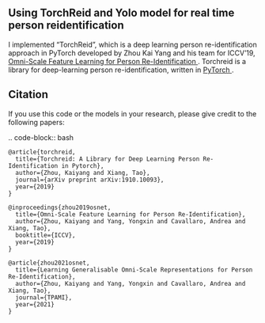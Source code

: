 ## Using TorchReid and Yolo model for real time person reidentification

I implemented “TorchReid”, which is a deep learning person re-identification approach in PyTorch developed by Zhou Kai Yang and his team for ICCV’19, [Omni-Scale Feature Learning for Person Re-Identification ](https://arxiv.org/abs/1905.00953). Torchreid is a library for deep-learning person re-identification, written in [PyTorch ](https://pytorch.org/).



## Citation

If you use this code or the models in your research, please give credit to the following papers:

.. code-block:: bash

    @article{torchreid,
      title={Torchreid: A Library for Deep Learning Person Re-Identification in Pytorch},
      author={Zhou, Kaiyang and Xiang, Tao},
      journal={arXiv preprint arXiv:1910.10093},
      year={2019}
    }
    
    @inproceedings{zhou2019osnet,
      title={Omni-Scale Feature Learning for Person Re-Identification},
      author={Zhou, Kaiyang and Yang, Yongxin and Cavallaro, Andrea and Xiang, Tao},
      booktitle={ICCV},
      year={2019}
    }

    @article{zhou2021osnet,
      title={Learning Generalisable Omni-Scale Representations for Person Re-Identification},
      author={Zhou, Kaiyang and Yang, Yongxin and Cavallaro, Andrea and Xiang, Tao},
      journal={TPAMI},
      year={2021}
    }
